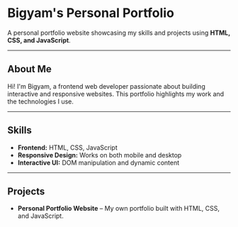 # Bigyam's Personal Portfolio

A personal portfolio website showcasing my skills and projects using **HTML, CSS, and JavaScript**.

---

## About Me
Hi! I'm Bigyam, a frontend web developer passionate about building interactive and responsive websites. This portfolio highlights my work and the technologies I use.

---

## Skills
- **Frontend:** HTML, CSS, JavaScript
- **Responsive Design:** Works on both mobile and desktop
- **Interactive UI:** DOM manipulation and dynamic content

---

## Projects
- **Personal Portfolio Website** – My own portfolio built with HTML, CSS, and JavaScript.
